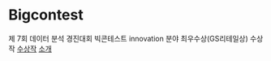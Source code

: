 # Bigcontest
제 7회 데이터 분석 경진대회 빅콘테스트 innovation 분야 최우수상(GS리테일상) 수상작
[수상작](https://iewha-my.sharepoint.com/:b:/g/personal/192stg11_i_ewha_ac_kr/EU7SxQmfTZVPucWxjNv1ZgcB4OcU2ftjBUc9hCbyD_TZyw?e=zYkRwz)
[소개](https://iewha-my.sharepoint.com/:b:/g/personal/192stg11_i_ewha_ac_kr/EaKUHXsskJZLvEfv5USIQOkBwUmKdx9anQs0kkv9E_LCJQ?e=G1ZtA9)
